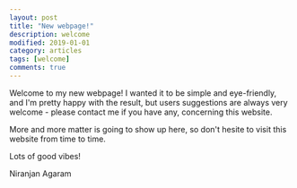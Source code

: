 ```yaml
---
layout: post
title: "New webpage!"
description: welcome
modified: 2019-01-01
category: articles
tags: [welcome]
comments: true
---
```


Welcome to my new webpage! I wanted it to be simple and eye-friendly, and I'm pretty happy with the result,
but users suggestions are always very welcome - please contact me if you have any, concerning this website.

More and more matter is going to show up here, so don't hesite to visit this website from time to time.

Lots of good vibes!


Niranjan Agaram
